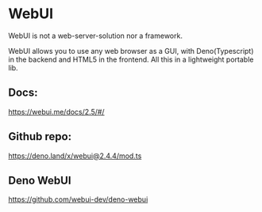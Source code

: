 # WebUI
WebUI is not a web-server-solution nor a framework. 

WebUI allows you to use any web browser as a GUI, with 
Deno(Typescript) in the backend and HTML5 in the frontend. 
All this in a lightweight portable lib.

## Docs:
https://webui.me/docs/2.5/#/

## Github repo:
https://deno.land/x/webui@2.4.4/mod.ts

## Deno WebUI
https://github.com/webui-dev/deno-webui

